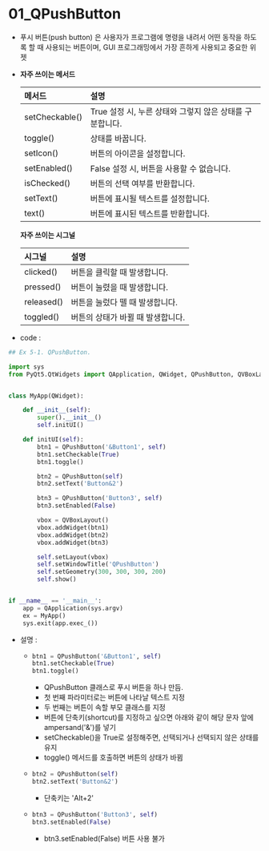 # 01_QPushButton

- 푸시 버튼(push button) 은 사용자가 프로그램에 명령을 내려서 어떤 동작을 하도록 할 때 사용되는 버튼이며, GUI 프로그래밍에서 가장 흔하게 사용되고 중요한 위젯

- **자주 쓰이는 메서드**

  | 메서드         | 설명                                                     |
  | :------------- | :------------------------------------------------------- |
  | setCheckable() | True 설정 시, 누른 상태와 그렇지 않은 상태를 구분합니다. |
  | toggle()       | 상태를 바꿉니다.                                         |
  | setIcon()      | 버튼의 아이콘을 설정합니다.                              |
  | setEnabled()   | False 설정 시, 버튼을 사용할 수 없습니다.                |
  | isChecked()    | 버튼의 선택 여부를 반환합니다.                           |
  | setText()      | 버튼에 표시될 텍스트를 설정합니다.                       |
  | text()         | 버튼에 표시된 텍스트를 반환합니다.                       |


  **자주 쓰이는 시그널**

  | 시그널     | 설명                              |
  | :--------- | :-------------------------------- |
  | clicked()  | 버튼을 클릭할 때 발생합니다.      |
  | pressed()  | 버튼이 눌렸을 때 발생합니다.      |
  | released() | 버튼을 눌렀다 뗄 때 발생합니다.   |
  | toggled()  | 버튼의 상태가 바뀔 때 발생합니다. |

- code : 

```python
## Ex 5-1. QPushButton.

import sys
from PyQt5.QtWidgets import QApplication, QWidget, QPushButton, QVBoxLayout


class MyApp(QWidget):

    def __init__(self):
        super().__init__()
        self.initUI()

    def initUI(self):
        btn1 = QPushButton('&Button1', self)
        btn1.setCheckable(True)
        btn1.toggle()

        btn2 = QPushButton(self)
        btn2.setText('Button&2')

        btn3 = QPushButton('Button3', self)
        btn3.setEnabled(False)

        vbox = QVBoxLayout()
        vbox.addWidget(btn1)
        vbox.addWidget(btn2)
        vbox.addWidget(btn3)

        self.setLayout(vbox)
        self.setWindowTitle('QPushButton')
        self.setGeometry(300, 300, 300, 200)
        self.show()


if __name__ == '__main__':
    app = QApplication(sys.argv)
    ex = MyApp()
    sys.exit(app.exec_())
```

- 설명 : 

  - ```python
    btn1 = QPushButton('&Button1', self)
    btn1.setCheckable(True)
    btn1.toggle()
    ```

    - QPushButton 클래스로 푸시 버튼을 하나 만듬.
    - 첫 번째 파라미터로는 버튼에 나타날 텍스트 지정
    - 두 번째는 버튼이 속할 부모 클래스를 지정
    - 버튼에 단축키(shortcut)를 지정하고 싶으면 아래와 같이 해당 문자 앞에 ampersand('&')를 넣기
    - setCheckable()을 True로 설정해주면, 선택되거나 선택되지 않은 상태를 유지
    - toggle() 메서드를 호출하면 버튼의 상태가 바뀜

  

  - ```python
    btn2 = QPushButton(self)
    btn2.setText('Button&2')
    ```

    -  단축키는 'Alt+2'

  

  - ```python
    btn3 = QPushButton('Button3', self)
    btn3.setEnabled(False)
    ```

    - btn3.setEnabled(False) 버튼 사용 불가